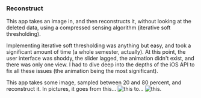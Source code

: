 ### Reconstruct

This app takes an image in, and then reconstructs it, without looking at the
deleted data, using a compressed sensing algorithm (iterative soft
thresholding).

Implementing iterative soft thresholding was anything but easy, and took a
significant amount of time (a whole semester, actually). At this point, the
user interface was shoddy, the slider lagged, the animation didn't exist, and
there was only one view. I had to dive deep into the depths of the iOS API to
fix all these issues (the animation being the most significant).


This app takes some image, sampled between 20 and 80 percent, and reconstruct
it. In pictures, it goes from this...
![this][sample] 
to...
![this][finished].

[finished]:https://raw.github.com/scottsievert/UROPv6/master/50-reconstruct.png
[sample]:https://raw.github.com/scottsievert/UROPv6/master/50-sample.png

